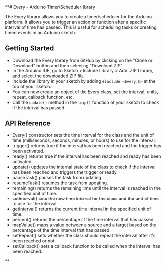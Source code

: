 **# Every - Arduino Timer/Scheduler library

The Every library allows you to create a timer/scheduler for the Arduino platform. It allows you to trigger an action or function after a specific interval of time has passed. This is useful for scheduling tasks or creating timed events in an Arduino sketch.

## Getting Started

- Download the Every library from GitHub by clicking on the "Clone or Download" button and then selecting "Download ZIP".
- In the Arduino IDE, go to Sketch > Include Library > Add .ZIP Library, and select the downloaded ZIP file.
- Include the library in your sketch by adding `#include <Every.h>` at the top of your sketch.
- You can now create an object of the Every class, set the interval, units, repeat, callback function, etc.
- Call the `update()` method in the `loop()` function of your sketch to check if the interval has passed.


## API Reference

- Every() constructor sets the time interval for the class and the unit of time (milliseconds, seconds, minutes, or hours) to use for the interval.
- trigger() returns true if the interval has been reached and the trigger has been activated.
- ready() returns true if the interval has been reached and ready has been activated.
- update() updates the internal state of the class to check if the interval has been reached and triggers the trigger or ready.
- pauseTask() pauses the task from updating.
- resumeTask() resumes the task from updating.
- remaining() returns the remaining time until the interval is reached in the specified unit of time.
- setInterval() sets the new time interval for the class and the unit of time to use for the interval.
- getInterval() returns the current time interval in the specified unit of time.
- percent() returns the percentage of the time interval that has passed.
- mapValue() maps a value between a source and a target based on the percentage of the time interval that has passed.
- setRepeat() sets whether the class should repeat the interval after it's been reached or not.
- setCallback() sets a callback function to be called when the interval has been reached.

**
